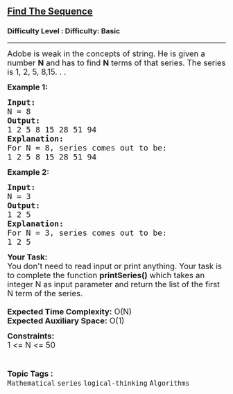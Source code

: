 <h2><a href="https://www.geeksforgeeks.org/problems/find-the-sequence1346/1?page=8&difficulty=Basic&status=unsolved,attempted&sortBy=accuracy">Find The Sequence</a></h2><h3>Difficulty Level : Difficulty: Basic</h3><hr><div class="problems_problem_content__Xm_eO"><p><span style="font-size:18px">Adobe is weak in the concepts of string. He is given a number <strong>N</strong>&nbsp;and has to find <strong>N</strong>&nbsp;terms of that series. The series is 1, 2, 5, 8,15. . .&nbsp;</span></p>

<p><span style="font-size:18px"><strong>Example 1:</strong></span></p>

<pre><span style="font-size:18px"><strong>Input:</strong>
N = 8
<strong>Output:</strong>
1 2 5 8 15 28 51 94
<strong>Explanation:</strong>
For N = 8, series comes out to be:
1 2 5 8 15 28 51 94<strong>
</strong></span></pre>

<p><span style="font-size:18px"><strong>Example 2:</strong></span></p>

<pre><span style="font-size:18px"><strong>Input:</strong>
N = 3
<strong>Output:</strong>
1 2 5 
<strong>Explanation:</strong>
For N = 3, series comes out to be:
1 2 5 </span></pre>

<p><span style="font-size:18px"><strong>Your Task:&nbsp;&nbsp;</strong><br>
You don't need to read input or print anything. Your task is to complete the function <strong>printSeries()</strong>&nbsp;which takes an integer N as input parameter and return the list of the first N term of the series.<br>
<br>
<strong>Expected Time Complexity:</strong> O(N)<br>
<strong>Expected Auxiliary Space:</strong> O(1)</span></p>

<p><span style="font-size:18px"><strong>Constraints:</strong><br>
1 &lt;= N&nbsp;&lt;= 50</span></p>
</div><br><p><span style=font-size:18px><strong>Topic Tags : </strong><br><code>Mathematical</code>&nbsp;<code>series</code>&nbsp;<code>logical-thinking</code>&nbsp;<code>Algorithms</code>&nbsp;